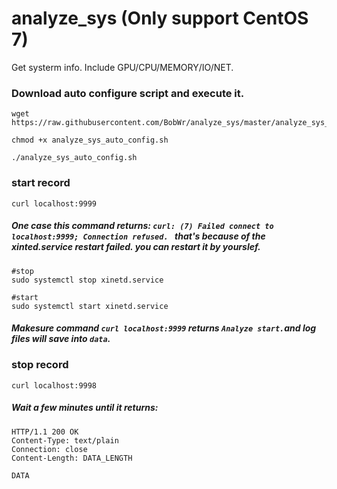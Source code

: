 # analyze_sys (Only support CentOS 7)
Get systerm info. Include GPU/CPU/MEMORY/IO/NET.

### Download auto configure script and execute it.

```shell
wget https://raw.githubusercontent.com/BobWr/analyze_sys/master/analyze_sys_auto_config.sh

chmod +x analyze_sys_auto_config.sh

./analyze_sys_auto_config.sh
```

### start record

```shell
curl localhost:9999
```

##### One case this command returns: `curl: (7) Failed connect to localhost:9999; Connection refused. ` that's because of the xinted.service restart failed. you can restart it by yourslef.

```shell
#stop
sudo systemctl stop xinetd.service

#start
sudo systemctl start xinetd.service
```

##### Makesure command `curl localhost:9999` returns `Analyze start.`and log files will save into `data`.

### stop record

```shell
curl localhost:9998
```

##### Wait a few minutes until it returns:

```shell
HTTP/1.1 200 OK
Content-Type: text/plain
Connection: close
Content-Length: DATA_LENGTH

DATA
```
